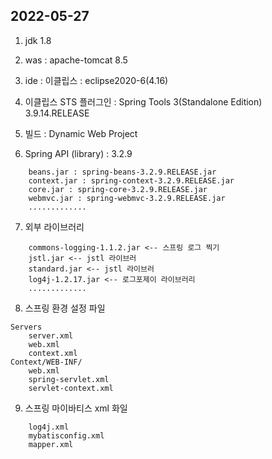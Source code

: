 2022-05-27
-----------------------------

1. jdk 1.8

2. was : apache-tomcat 8.5

3. ide : 이클립스 : eclipse2020-6(4.16) 

4. 이클립스 STS 플러그인 : Spring Tools 3(Standalone Edition) 3.9.14.RELEASE

5. 빌드 : Dynamic Web Project  

6. Spring API (library) : 3.2.9

```
	beans.jar : spring-beans-3.2.9.RELEASE.jar	
	context.jar : spring-context-3.2.9.RELEASE.jar
	core.jar : spring-core-3.2.9.RELEASE.jar	
	webmvc.jar : spring-webmvc-3.2.9.RELEASE.jar
	.............
```

7. 외부 라이브러리

```
	commons-logging-1.1.2.jar <-- 스프링 로그 찍기 
	jstl.jar <-- jstl 라이브러
	standard.jar <-- jstl 라이브러
	log4j-1.2.17.jar <-- 로그포제이 라이브러리 
	.............
```

8. 스프링 환경 설정 파일  

```
Servers
	server.xml
	web.xml
	context.xml 
Context/WEB-INF/
	web.xml
	spring-servlet.xml
	servlet-context.xml 
```

9. 스프링 마이바티스 xml 화일

```
	log4j.xml
	mybatisconfig.xml
	mapper.xml 
```  
